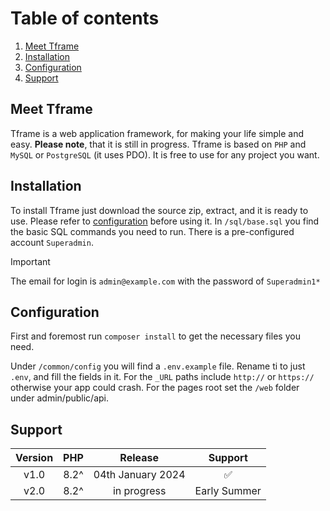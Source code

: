 # Table of contents

1. [Meet Tframe](#meet-tframe)
2. [Installation](#installation)
3. [Configuration](#configuration)
4. [Support](#support)

## Meet Tframe

Tframe is a web application framework, for making your life simple and easy. **Please note**, that it is still in
progress. Tframe is based on `PHP` and `MySQL` or `PostgreSQL` (it uses PDO). It is free to use for any project you
want.

## Installation

To install Tframe just download the source zip, extract, and it is ready to use. Please refer
to [configuration](#configuration) before using it. In `/sql/base.sql` you find the basic SQL commands you need to run.
There is a pre-configured account `Superadmin`.

> [!IMPORTANT]
> The email for login is `admin@example.com` with the password of `Superadmin1*`

## Configuration

First and foremost run `composer install` to get the necessary files you need.

Under `/common/config` you will find a `.env.example` file. Rename ti to just `.env`, and fill the fields in it.
For the `_URL` paths include `http://` or `https://` otherwise your app could crash. For the pages root set the `/web`
folder under admin/public/api.

## Support

| Version | PHP  |      Release      |      Support       |
|:-------:|:----:|:-----------------:|:------------------:|
|  v1.0   | 8.2^ | 04th January 2024 | :white_check_mark: |
|  v2.0   | 8.2^ |    in progress    |    Early Summer    |